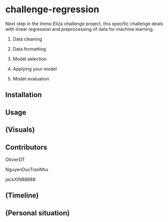 # challenge-regression

Next step in the Immo Eliza challenge project, this specific challenge deals with linear regression and preprocessing of data for machine learning.

1. Data cleaning

2. Data formatting

3. Model selection

4. Applying your model

5. Model evaluation



## Installation


## Usage


## (Visuals)


## Contributors
OlivierDT

NguyenDucTranNhu

jackXIN88888

## (Timeline)


## (Personal situation)
